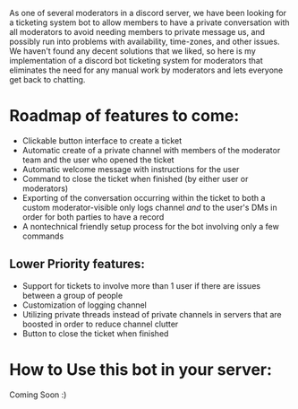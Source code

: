 As one of several moderators in a discord server, we have been looking for a ticketing system bot to allow members to have a private conversation with all moderators to avoid needing members to private message us, and possibly run into problems with availability, time-zones, and other issues. We haven't found any decent solutions that we liked, so here is my implementation of a discord bot ticketing system for moderators that eliminates the need for any manual work by moderators and lets everyone get back to chatting.

# Roadmap of features to come:
- Clickable button interface to create a ticket
- Automatic create of a private channel with members of the moderator team and the user who opened the ticket
- Automatic welcome message with instructions for the user
- Command to close the ticket when finished (by either user or moderators)
- Exporting of the conversation occurring within the ticket to both a custom moderator-visible only logs channel *and* to the user's DMs in order for both parties to have a record
- A nontechnical friendly setup process for the bot involving only a few commands

## Lower Priority features:
- Support for tickets to involve more than 1 user if there are issues between a group of people
- Customization of logging channel
- Utilizing private threads instead of private channels in servers that are boosted in order to reduce channel clutter
- Button to close the ticket when finished

# How to Use this bot in your server:
Coming Soon :)
